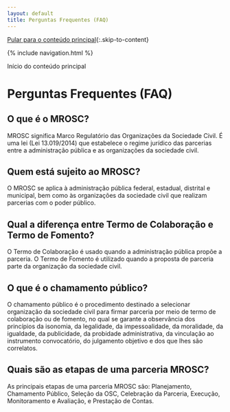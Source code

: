 ```yaml
---
layout: default
title: Perguntas Frequentes (FAQ)
---
```

<script>
document.documentElement.lang = 'pt-BR';
</script>

[Pular para o conteúdo principal](#conteudo-principal){:.skip-to-content}

{% include navigation.html %}

<a id="conteudo-principal" class="visually-hidden">Início do conteúdo principal</a>

# Perguntas Frequentes (FAQ)

<div class="faq-container">
  <div class="faq-item">
    <h2 class="faq-question">O que é o MROSC?</h2>
    <div class="faq-answer">
      <p>MROSC significa Marco Regulatório das Organizações da Sociedade Civil. É uma lei (Lei 13.019/2014) que estabelece o regime jurídico das parcerias entre a administração pública e as organizações da sociedade civil.</p>
    </div>
  </div>

  <div class="faq-item">
    <h2 class="faq-question">Quem está sujeito ao MROSC?</h2>
    <div class="faq-answer">
      <p>O MROSC se aplica à administração pública federal, estadual, distrital e municipal, bem como às organizações da sociedade civil que realizam parcerias com o poder público.</p>
    </div>
  </div>

  <div class="faq-item">
    <h2 class="faq-question">Qual a diferença entre Termo de Colaboração e Termo de Fomento?</h2>
    <div class="faq-answer">
      <p>O Termo de Colaboração é usado quando a administração pública propõe a parceria. O Termo de Fomento é utilizado quando a proposta de parceria parte da organização da sociedade civil.</p>
    </div>
  </div>

  <div class="faq-item">
    <h2 class="faq-question">O que é o chamamento público?</h2>
    <div class="faq-answer">
      <p>O chamamento público é o procedimento destinado a selecionar organização da sociedade civil para firmar parceria por meio de termo de colaboração ou de fomento, no qual se garante a observância dos princípios da isonomia, da legalidade, da impessoalidade, da moralidade, da igualdade, da publicidade, da probidade administrativa, da vinculação ao instrumento convocatório, do julgamento objetivo e dos que lhes são correlatos.</p>
    </div>
  </div>

  <div class="faq-item">
    <h2 class="faq-question">Quais são as etapas de uma parceria MROSC?</h2>
    <div class="faq-answer">
      <p>As principais etapas de uma parceria MROSC são: Planejamento, Chamamento Público, Seleção da OSC, Celebração da Parceria, Execução, Monitoramento e Avaliação, e Prestação de Contas.</p>
    </div>
  </div>
</div>

<script>
document.addEventListener('DOMContentLoaded', (event) => {
  const questions = document.querySelectorAll('.faq-question');
  
  questions.forEach(question => {
    question.addEventListener('click', () => {
      const answer = question.nextElementSibling;
      answer.style.display = answer.style.display === 'block' ? 'none' : 'block';
    });
  });
});
</script>
